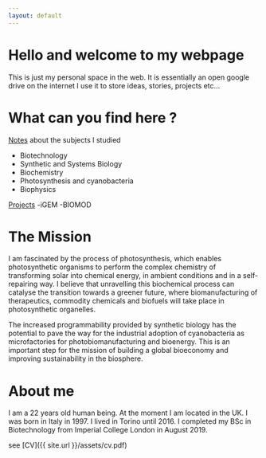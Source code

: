 ```yaml
---
layout: default
---
```


# Hello and welcome to my webpage

This is just my personal space in the web.
It is essentially an open google drive on the internet
I use it to store ideas, stories, projects etc...

# What can you find here ?

[Notes](./notes/notes.html) about the subjects I studied
- Biotechnology
- Synthetic and Systems Biology
- Biochemistry
- Photosynthesis and cyanobacteria
- Biophysics

[Projects](./projects/projects.html)
-iGEM
-BIOMOD

# The Mission

I am fascinated by the process of photosynthesis, which enables photosynthetic organisms to perform the complex chemistry of transforming solar into chemical energy, in ambient conditions and in a self-repairing way. I believe that unravelling this biochemical process can catalyse the transition towards a greener future, where biomanufacturing of therapeutics, commodity chemicals and biofuels will take place in photosynthetic organelles.

The increased programmability provided by synthetic biology has the potential to pave the way for the industrial adoption of cyanobacteria as microfactories for photobiomanufacturing and bioenergy. This  is an important step for the mission of building a global bioeconomy and improving sustainability in the biosphere.



# About me

I am a 22 years old human being. At the moment I am located in the UK.
I was born in Italy in 1997. I lived in Torino until 2016.
I completed my BSc in Biotechnology from Imperial College London in August 2019.

see [CV]({{ site.url }}/assets/cv.pdf)
